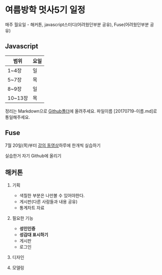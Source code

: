 # 여름방학 멋사5기 일정

매주 월요일 - 해커톤, javascript스터디(어려웠던부분 공유), Fuse(어려웠던부분 공유)

## Javascript
|범위|요일|
|------|------|
|1~4장|일|
|5~7장|목|
|8~9장|일|
|10~13장|목|

정리는 Markdown으로 [Github폴더](https://github.com/dh00023/LikelionSummer)에 올려주세요.
파일이름 [20170719-이름.md]로 통일해주세요.

## Fuse

7월 20일(목)부터 [강의 동영상](https://www.youtube.com/watch?v=2kdXnX1SjzU&list=PLdlqWm6b-XALJgM3fGa4q95Yipsgb8Q1o)하루에 한개씩 실습하기

실습한거 자기 Github에 올리기


## 해커톤

1. 기획
	- 색칠한 부분은 나만볼 수 있어야한다.
	- 게시판(다른 사람들과 내용 공유)
	- 통계차트 자료

2. 필요한 기능
	- **성인인증**
	- **성감대 표시하기**
	- 게시판
	- 로그인

3. 디자인
4. 모델링